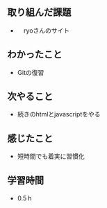 ## 取り組んだ課題
- 　ryoさんのサイト

## わかったこと
- Gitの復習

## 次やること
- 続きのhtmlとjavascriptをやる

## 感じたこと
- 短時間でも着実に習慣化

## 学習時間
- 0.5ｈ
